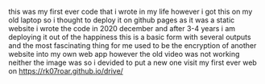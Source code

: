 this was my first ever code that i wrote in my life
however i got this on my old laptop so i thought to
deploy it on github pages as it was a static website 
i wrote the code in 2020 december and after 3-4 years i am 
deploying it out of the happiness
this is a basic form with several outputs 
and the most fascinating thing for me used to be the 
encryption of another website into my own web app 
however the old video was not working neither the image was so i devided
to put a new one
visit my first ever web on https://rk07roar.github.io/drive/
